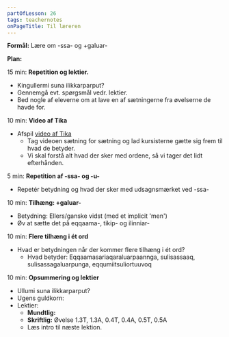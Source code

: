 ```yaml
---
partOfLesson: 26
tags: teachernotes
onPageTitle: Til læreren
---
```

**Formål:** Lære om -ssa- og +galuar-

**Plan:**

15 min: **Repetition og lektier.**

- Kingullermi suna ilikkarparput?
- Gennemgå evt. spørgsmål vedr. lektier.
- Bed nogle af eleverne om at lave en af sætningerne fra øvelserne de havde for.

10 min: **Video af Tika**

- Afspil [video af Tika](https://learngreenlandic.com/online/lg2/repeat/1/)
    - Tag videoen sætning for sætning og lad kursisterne gætte sig frem til hvad de betyder.
    - Vi skal forstå alt hvad der sker med ordene, så vi tager det lidt efterhånden.

5 min: **Repetition af -ssa- og -u-**

- Repetér betydning og hvad der sker med udsagnsmærket ved -ssa-

10 min: **Tilhæng: +galuar-**

- Betydning: Ellers/ganske vidst (med et implicit 'men')
- Øv at sætte det på eqqaama-, tikip- og ilinniar-
    
10 min: **Flere tilhæng i ét ord**
- Hvad er betydningen når der kommer flere tilhæng i ét ord?
    - Hvad betyder: Eqqaamasariaqaraluarpaannga, sulisassaaq, sulisassagaluarpunga, eqqumiitsuliortuuvoq

10 min: **Opsummering og lektier**

- Ullumi suna ilikkarparput?
- Ugens guldkorn: 
- Lektier:
    - **Mundtlig:** 
    - **Skriftlig:** Øvelse 1.3T, 1.3A, 0.4T, 0.4A, 0.5T, 0.5A
    - Læs intro til næste lektion.
